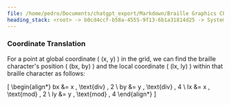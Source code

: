 ```yaml
---
file: /home/pedro/Documents/chatgpt_export/Markdown/Braille Graphics CFFI Library.md
heading_stack: <root> -> b0cd4ccf-b58a-4555-9f13-6b1a31814d25 -> System -> 5a574436-e9d1-4b97-a272-d099a8dccb99 -> System -> aaa20d14-8506-4527-a842-e8b226e754d5 -> User -> 52f2c2a1-f4d8-4c75-a363-e17d0de117dc -> Assistant -> aaa2146d-e69a-4754-a17c-ac579be36bda -> User -> 9fb3444e-a1db-43ec-8cb7-ff0bebf818c7 -> Assistant -> Braille in Unicode -> Bitwise Operations and Braille -> Coordinate Translation -> Algorithmic Considerations -> Next Steps -> aaa2ab0e-08f2-46a3-9747-0e3045469684 -> User -> 255d721d-d5a5-402f-a80e-80b836da960f -> Assistant -> Braille in Unicode -> Coordinate Translation
---
```

### Coordinate Translation

For a point at global coordinate \( (x, y) \) in the grid, we can find the braille character's position \( (bx, by) \) and the local coordinate \( (lx, ly) \) within that braille character as follows:

\[
\begin{align*}
bx &= x \, \text{div} \, 2 \\
by &= y \, \text{div} \, 4 \\
lx &= x \, \text{mod} \, 2 \\
ly &= y \, \text{mod} \, 4
\end{align*}
\]

